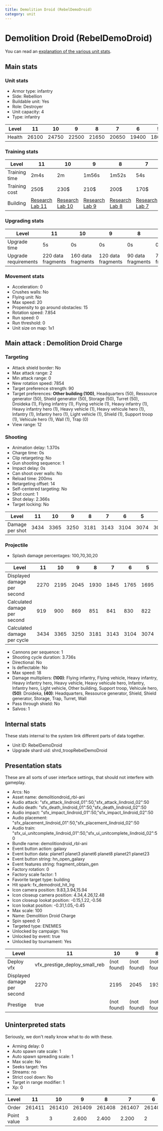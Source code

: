```yaml
---
title: Demolition Droid (RebelDemoDroid)
category: unit
---
```


# Demolition Droid (RebelDemoDroid)

You can read an [explanation  of the various unit stats](unitexplained.md).

## Main stats

### Unit stats

  * Armor type: infantry
  * Side: Rebellion
  * Buildable unit: Yes
  * Role: Destroyer
  * Unit capacity: 4
  * Type: infantry

|Level |11   |10   |9    |8    |7    |6    |5    |4    |3    |2    |1    |
|------|-----|-----|-----|-----|-----|-----|-----|-----|-----|-----|-----|
|Health|26100|24750|22500|21650|20650|19400|18000|16400|14650|13800|12850|


### Training stats

|Level        |11                                     |10                                     |9                                     |8                                     |7                                     |6                                     |5                                     |4                                     |3                                     |2                                     |1                               |
|-------------|---------------------------------------|---------------------------------------|--------------------------------------|--------------------------------------|--------------------------------------|--------------------------------------|--------------------------------------|--------------------------------------|--------------------------------------|--------------------------------------|--------------------------------|
|Training time|2m4s                                   |2m                                     |1m56s                                 |1m52s                                 |54s                                   |52s                                   |50s                                   |48s                                   |46s                                   |44s                                   |42s                             |
|Training cost|250$                                   |230$                                   |210$                                  |200$                                  |170$                                  |150$                                  |130$                                  |110$                                  |90$                                   |70$                                   |50$                             |
|Building     |[Research Lab 11](rebelOffenseLab.html)|[Research Lab 10](rebelOffenseLab.html)|[Research Lab 9](rebelOffenseLab.html)|[Research Lab 8](rebelOffenseLab.html)|[Research Lab 7](rebelOffenseLab.html)|[Research Lab 6](rebelOffenseLab.html)|[Research Lab 5](rebelOffenseLab.html)|[Research Lab 4](rebelOffenseLab.html)|[Research Lab 3](rebelOffenseLab.html)|[Research Lab 2](rebelOffenseLab.html)|[Barracks 1](rebelBarracks.html)|


### Upgrading stats

|Level               |11                |10                |9                 |8                |7                |6                |5                |4                |3                |2                |1                |
|--------------------|------------------|------------------|------------------|-----------------|-----------------|-----------------|-----------------|-----------------|-----------------|-----------------|-----------------|
|Upgrade time        |5s                |0s                |0s                |0s               |0s               |0s               |0s               |0s               |0s               |0s               |0s               |
|Upgrade requirements|220 data fragments|160 data fragments|120 data fragments|90 data fragments|70 data fragments|60 data fragments|50 data fragments|40 data fragments|30 data fragments|28 data fragments|32 data fragments|


### Movement stats

  * Acceleration: 0
  * Crushes walls: No
  * Flying unit: No
  * Max speed: 20
  * Propensity to go around obstacles: 15
  * Rotation speed: 7.854
  * Run speed: 0
  * Run threshold: 0
  * Unit size on map: 1x1

## Main attack : Demolition Droid Charge

### Targeting

  * Attack shield border: No
  * Max attack range: 2
  * Min attack range: 0
  * New rotation speed: 7854
  * Target preference strength: 90
  * Target preferences: **Other building (100)**, Headquarters (50), Ressource generator (50), Shield generator (50), Storage (50), Turret (50), Droideka (1), Flying infantry (1), Flying vehicle (1), Heavy infantry (1), Heavy infantry hero (1), Heavy vehicle (1), Heavy vehicule hero (1), Infantry (1), Infantry hero (1), Light vehicle (1), Shield (1), Support troop (1), Vehicule hero (1), Wall (1), Trap (0)
  * View range: 12

### Shooting

  * Animation delay: 1.370s
  * Charge time: 0s
  * Clip retargeting: No
  * Gun shooting sequence: 1
  * Impact delay: 0s
  * Can shoot over walls: No
  * Reload time: 200ms
  * Retargeting offset: 14
  * Self-centered targeting: No
  * Shot count: 1
  * Shot delay: 2.366s
  * Target locking: No

|Level          |11  |10  |9   |8   |7   |6   |5   |4   |3   |2   |1   |
|---------------|----|----|----|----|----|----|----|----|----|----|----|
|Damage per shot|3434|3365|3250|3181|3143|3104|3074|3035|2997|2959|2928|


### Projectile

  * Splash damage percentages: 100,70,30,20

|Level                       |11  |10  |9   |8   |7   |6   |5   |4   |3   |2   |1   |
|----------------------------|----|----|----|----|----|----|----|----|----|----|----|
|Displayed damage per second |2270|2195|2045|1930|1845|1765|1695|1630|1570|1520|1490|
|Calculated damage per second|919 |900 |869 |851 |841 |830 |822 |812 |802 |792 |783 |
|Calculated damage per cycle |3434|3365|3250|3181|3143|3104|3074|3035|2997|2959|2928|


  * Cannons per sequence: 1
  * Shooting cycle duration: 3.736s
  * Directional: No
  * Is deflectable: No
  * Max speed: 18
  * Damage multipliers: **(100)**: Flying infantry, Flying vehicle, Heavy infantry, Heavy infantry hero, Heavy vehicle, Heavy vehicule hero, Infantry, Infantry hero, Light vehicle, Other building, Support troop, Vehicule hero, **(50)**: Droideka, **(40)**: Headquarters, Ressource generator, Shield, Shield generator, Storage, Trap, Turret, Wall
  * Pass through shield: No
  * Salvos: 1

## Internal stats

These stats internal to the system link different parts of data together.

  * Unit ID: RebelDemoDroid
  * Upgrade shard uid: shrd_troopRebelDemoDroid

## Presentation stats

These are all sorts of user interface settings, that should not interfere with gameplay.

  * Arcs: No
  * Asset name: demolitiondroid_rbl-ani
  * Audio attack: "sfx_attack_lindroid_01":50,"sfx_attack_lindroid_02":50
  * Audio death: "sfx_death_lindroid_01":50,"sfx_death_lindroid_02":50
  * Audio impact: "sfx_impact_lindroid_01":50,"sfx_impact_lindroid_02":50
  * Audio placement: "sfx_placement_lindroid_01":50,"sfx_placement_lindroid_02":50
  * Audio train: "sfx_ui_unitcomplete_lindroid_01":50,"sfx_ui_unitcomplete_lindroid_02":50
  * Bundle name: demolitiondroid_rbl-ani
  * Event button action: galaxy
  * Event button data: planet1 planet3 planet6 planet8 planet21 planet23
  * Event button string: hn_open_galaxy
  * Event features string: fragment_obtain_gen
  * Factory rotation: 0
  * Factory scale factor: 1
  * Favorite target type: building
  * Hit spark: fx_demodroid_hit_lrg
  * Icon camera position: 9.83,3.94,15.94
  * Icon closeup camera position: 4.34,4.26,12.48
  * Icon closeup lookat position: -0.15,1.22,-0.56
  * Icon lookat position: -0.31,1.05,-0.45
  * Max scale: 100
  * Name: Demolition Droid Charge
  * Spin speed: 0
  * Targeted type: ENEMIES
  * Unlocked by campaign: Yes
  * Unlocked by event: true
  * Unlocked by tournament: Yes

|Level                      |11                           |10         |9          |8          |7          |6          |5          |4          |3          |2          |1          |
|---------------------------|-----------------------------|-----------|-----------|-----------|-----------|-----------|-----------|-----------|-----------|-----------|-----------|
|Deploy vfx                 |vfx_prestige_deploy_small_reb|(not found)|(not found)|(not found)|(not found)|(not found)|(not found)|(not found)|(not found)|(not found)|(not found)|
|Displayed damage per second|2270                         |2195       |2045       |1930       |1845       |1765       |1695       |1630       |1570       |1520       |1490       |
|Prestige                   |true                         |(not found)|(not found)|(not found)|(not found)|(not found)|(not found)|(not found)|(not found)|(not found)|(not found)|


## Uninterpreted stats

Seriously, we don't really know what to do with these.

  * Arming delay: 0
  * Auto spawn rate scale: 1
  * Auto spawn spreading scale: 1
  * Max scale: No
  * Seeks target: Yes
  * Streams: no
  * Strict cool down: No
  * Target in range modifier: 1
  * Xp: 0

|Level      |11    |10    |9     |8     |7     |6     |5     |4     |3     |2     |1     |
|-----------|------|------|------|------|------|------|------|------|------|------|------|
|Order      |261411|261410|261409|261408|261407|261406|261405|261404|261403|261402|261401|
|Point value|3     |3     |2.600 |2.400 |2.200 |2     |1.800 |1.600 |1.400 |1.200 |1     |


